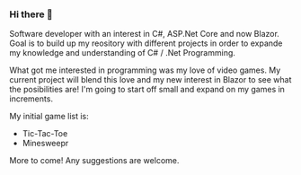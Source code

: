 ### Hi there 👋

Software developer with an interest in C#, ASP.Net Core and now Blazor.  Goal is to build up my reository with different projects in order to expande my knowledge and understanding of C# / .Net Programming.

What got me interested in programming was my love of video games. My current project will blend this love and my new interest in Blazor to see what the posibilities are! I'm going to start off small and expand on my games in increments.

My initial game list is:
- Tic-Tac-Toe
- Minesweepr

More to come! Any suggestions are welcome.



<!--
**taylorbudzan/taylorbudzan** is a ✨ _special_ ✨ repository because its `README.md` (this file) appears on your GitHub profile.

Here are some ideas to get you started:

- 🔭 I’m currently working on ...
- 🌱 I’m currently learning ...
- 👯 I’m looking to collaborate on ...
- 🤔 I’m looking for help with ...
- 💬 Ask me about ...
- 📫 How to reach me: ...
- 😄 Pronouns: ...
- ⚡ Fun fact: ...
-->
